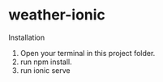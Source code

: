 # weather-ionic

Installation
1. Open your terminal in this project folder.
2. run npm install.
3. run ionic serve
